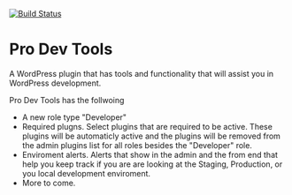 [![Build Status](https://travis-ci.org/jawittdesigns/por-dev-tools.svg?branch=master)](https://travis-ci.org/jawittdesigns/por-dev-tools)

# Pro Dev Tools #

A WordPress plugin that has tools and functionality that will assist you in WordPress development.

Pro Dev Tools has the follwoing
- A new role type "Developer"
- Required plugns. Select plugins that are required to be active. These plugins will be automaticly active and the plugins will be removed from the admin plugins list for all roles besides the "Developer" role.
- Enviroment alerts. Alerts that show in the admin and the from end that help you keep track if you are are looking at the Staging, Production, or you local development enviroment.
- More to come.
